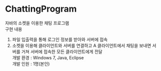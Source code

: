# ChattingProgram
자바의 소켓을 이용한 채팅 프로그램  
구현 내용  
1. 파일 입출력을 통해 로그인 정보를 받아와 서버에 접속  
2. 소켓을 이용해 클라이언트와 서버를 연결하고 A 클라이언트에서 채팅을 보내면 서버를 거쳐 서버에 접속한 모든 클라이언트에게 전달  
개발 환경 : Windows 7, Java, Eclipse  
개발 인원 : 1명(본인)
